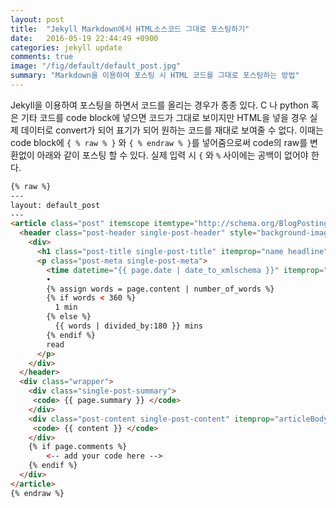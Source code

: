 ```yaml
---
layout: post
title:  "Jekyll Markdown에서 HTML소스코드 그대로 포스팅하기"
date:   2016-05-19 22:44:49 +0900
categories: jekyll update
comments: true
image: "/fig/default/default_post.jpg"
summary: "Markdown을 이용하여 포스팅 시 HTML 코드를 그대로 포스팅하는 방법"
---
```


Jekyll을 이용하여 포스팅을 하면서 코드를 올리는 경우가 종종 있다. C 나 python 혹은 기타 코드를 code block에 넣으면 코드가 그대로 보이지만 HTML을 넣을 경우 실제 데이터로 convert가 되어 표기가 되어 원하는 코드를 재대로 보여줄 수 없다. 이때는 code block에 `{ % raw % }` 와 `{ % endraw % }`를 넣어줌으로써 code의 raw를 변환없이 아래와 같이 포스팅 할 수 있다. 실제 입력 시 `{` 와 `%` 사이에는 공백이 없어야 한다. 



```html
{% raw %}
---
layout: default_post
---
<article class="post" itemscope itemtype="http://schema.org/BlogPosting">
  <header class="post-header single-post-header" style="background-image:url('{{ site.url }}{{ page.image }}')">
    <div>
      <h1 class="post-title single-post-title" itemprop="name headline">{{ page.title }}</h1>
      <p class="post-meta single-post-meta">
        <time datetime="{{ page.date | date_to_xmlschema }}" itemprop="datePublished">{{ page.date | date_to_long_string }}</time>
        •
        {% assign words = page.content | number_of_words %}
        {% if words < 360 %}
          1 min
        {% else %}
          {{ words | divided_by:180 }} mins
        {% endif %}
        read
      </p>
    </div>
  </header>
  <div class="wrapper">
    <div class="single-post-summary">
     <code> {{ page.summary }} </code>
    </div>
    <div class="post-content single-post-content" itemprop="articleBody">
     <code> {{ content }} </code>
    </div>
    {% if page.comments %}
        <-- add your code here -->
    {% endif %}
  </div>
</article>
{% endraw %}

```

